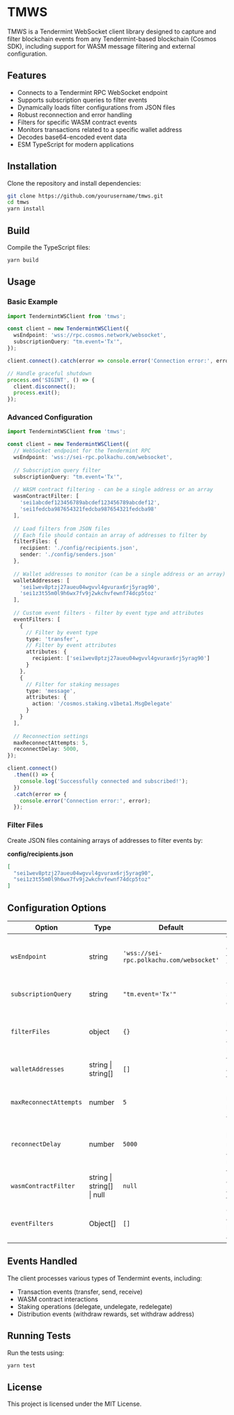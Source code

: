 # TMWS

TMWS is a Tendermint WebSocket client library designed to capture and filter blockchain events from any Tendermint-based blockchain (Cosmos SDK), including support for WASM message filtering and external configuration.

## Features

- Connects to a Tendermint RPC WebSocket endpoint
- Supports subscription queries to filter events
- Dynamically loads filter configurations from JSON files
- Robust reconnection and error handling
- Filters for specific WASM contract events
- Monitors transactions related to a specific wallet address
- Decodes base64-encoded event data
- ESM TypeScript for modern applications

## Installation

Clone the repository and install dependencies:

```bash
git clone https://github.com/yourusername/tmws.git
cd tmws
yarn install
```

## Build

Compile the TypeScript files:

```bash
yarn build
```

## Usage

### Basic Example

```typescript
import TendermintWSClient from 'tmws';

const client = new TendermintWSClient({
  wsEndpoint: 'wss://rpc.cosmos.network/websocket',
  subscriptionQuery: "tm.event='Tx'",
});

client.connect().catch(error => console.error('Connection error:', error));

// Handle graceful shutdown
process.on('SIGINT', () => {
  client.disconnect();
  process.exit();
});
```

### Advanced Configuration

```typescript
import TendermintWSClient from 'tmws';

const client = new TendermintWSClient({
  // WebSocket endpoint for the Tendermint RPC
  wsEndpoint: 'wss://sei-rpc.polkachu.com/websocket',
  
  // Subscription query filter
  subscriptionQuery: "tm.event='Tx'",
  
  // WASM contract filtering - can be a single address or an array
  wasmContractFilter: [
    'sei1abcdef123456789abcdef123456789abcdef12',
    'sei1fedcba987654321fedcba987654321fedcba98'
  ],
  
  // Load filters from JSON files
  // Each file should contain an array of addresses to filter by
  filterFiles: { 
    recipient: './config/recipients.json',
    sender: './config/senders.json'
  },
  
  // Wallet addresses to monitor (can be a single address or an array)
  walletAddresses: [
    'sei1wev8ptzj27aueu04wgvvl4gvurax6rj5yrag90',
    'sei1z3t55m0l9h6wx7fv9j2wkchvfewnf74dcp5toz'
  ],
  
  // Custom event filters - filter by event type and attributes
  eventFilters: [
    {
      // Filter by event type
      type: 'transfer',
      // Filter by event attributes
      attributes: {
        recipient: ['sei1wev8ptzj27aueu04wgvvl4gvurax6rj5yrag90']
      }
    },
    {
      // Filter for staking messages
      type: 'message',
      attributes: {
        action: '/cosmos.staking.v1beta1.MsgDelegate'
      }
    }
  ],
  
  // Reconnection settings
  maxReconnectAttempts: 5,
  reconnectDelay: 5000,
});

client.connect()
  .then(() => {
    console.log('Successfully connected and subscribed!');
  })
  .catch(error => {
    console.error('Connection error:', error);
  });
```

### Filter Files

Create JSON files containing arrays of addresses to filter events by:

**config/recipients.json**
```json
[
  "sei1wev8ptzj27aueu04wgvvl4gvurax6rj5yrag90",
  "sei1z3t55m0l9h6wx7fv9j2wkchvfewnf74dcp5toz"
]
```

## Configuration Options

| Option | Type | Default | Description |
|--------|------|---------|-------------|
| `wsEndpoint` | string | `'wss://sei-rpc.polkachu.com/websocket'` | WebSocket endpoint for the Tendermint RPC |
| `subscriptionQuery` | string | `"tm.event='Tx'"` | Tendermint subscription query filter |
| `filterFiles` | object | `{}` | Key-value pairs of filter names and file paths |
| `walletAddresses` | string \| string[] | `[]` | Wallet address(es) to monitor |
| `maxReconnectAttempts` | number | `5` | Maximum number of reconnect attempts |
| `reconnectDelay` | number | `5000` | Delay between reconnect attempts in milliseconds |
| `wasmContractFilter` | string \| string[] \| null | `null` | WASM contract address(es) to filter by |
| `eventFilters` | Object[] | `[]` | Custom event filters by type and attributes |

## Events Handled

The client processes various types of Tendermint events, including:

- Transaction events (transfer, send, receive)
- WASM contract interactions
- Staking operations (delegate, undelegate, redelegate)
- Distribution events (withdraw rewards, set withdraw address)

## Running Tests

Run the tests using:

```bash
yarn test
```

## License

This project is licensed under the MIT License.